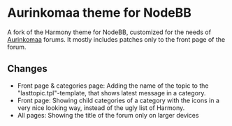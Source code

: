 # Aurinkomaa theme for NodeBB

A fork of the Harmony theme for NodeBB, customized for the needs of [Aurinkomaa](https://forum.maailmanloppu.fi) forums. It mostly includes patches only to the front page of the forum.

## Changes

- Front page & categories page: Adding the name of the topic to the "lasttopic.tpl"-template, that shows latest message in a category.
- Front page: Showing child categories of a category with the icons in a very nice looking way, instead of the ugly list of Harmony.
- All pages: Showing the title of the forum only on larger devices
